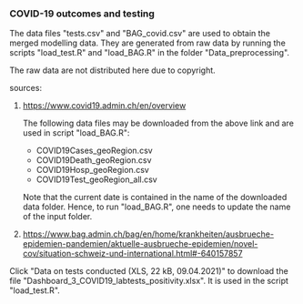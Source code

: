### COVID-19 outcomes and testing

The data files "tests.csv" and "BAG_covid.csv" are used to obtain the merged modelling data.
They are generated from raw data by running the scripts "load_test.R" and "load_BAG.R" in the folder "Data_preprocessing".

The raw data are not distributed here due to copyright.

sources:
1. https://www.covid19.admin.ch/en/overview

    The following data files may be downloaded from the above link and are used in script "load_BAG.R":
    - COVID19Cases_geoRegion.csv
    - COVID19Death_geoRegion.csv
    - COVID19Hosp_geoRegion.csv
    - COVID19Test_geoRegion_all.csv

    Note that the current date is contained in the name of the downloaded data folder. Hence, to run "load_BAG.R", one needs to update the name of the input folder.


2. https://www.bag.admin.ch/bag/en/home/krankheiten/ausbrueche-epidemien-pandemien/aktuelle-ausbrueche-epidemien/novel-cov/situation-schweiz-und-international.html#-640157857

  Click "Data on tests conducted (XLS, 22 kB, 09.04.2021)" to download the file "Dashboard_3_COVID19_labtests_positivity.xlsx". It is used in the script "load_test.R".
